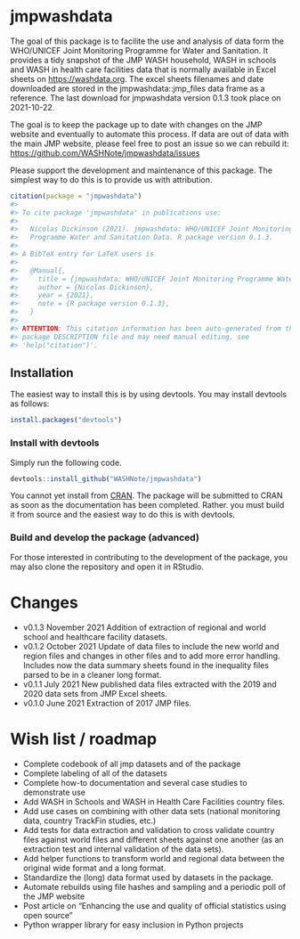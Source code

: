 
<!-- README.md is generated from README.Rmd. Please edit that file -->

# jmpwashdata

<!-- badges: start -->
<!-- badges: end -->

The goal of this package is to facilite the use and analysis of data
form the WHO/UNICEF Joint Monitoring Programme for Water and Sanitation.
It provides a tidy snapshot of the JMP WASH household, WASH in schools
and WASH in health care facilities data that is normally available in
Excel sheets on <https://washdata.org>. The excel sheets filenames and
date downloaded are stored in the jmpwashdata::jmp\_files data frame as
a reference. The last download for jmpwashdata version 0.1.3 took place
on 2021-10-22.

The goal is to keep the package up to date with changes on the JMP
website and eventually to automate this process. If data are out of data
with the main JMP website, please feel free to post an issue so we can
rebuild it: <https://github.com/WASHNote/jmpwashdata/issues>

Please support the development and maintenance of this package. The
simplest way to do this is to provide us with attribution.

``` r
citation(package = "jmpwashdata")
#> 
#> To cite package 'jmpwashdata' in publications use:
#> 
#>   Nicolas Dickinson (2021). jmpwashdata: WHO/UNICEF Joint Monitoring
#>   Programme Water and Sanitation Data. R package version 0.1.3.
#> 
#> A BibTeX entry for LaTeX users is
#> 
#>   @Manual{,
#>     title = {jmpwashdata: WHO/UNICEF Joint Monitoring Programme Water and Sanitation Data},
#>     author = {Nicolas Dickinson},
#>     year = {2021},
#>     note = {R package version 0.1.3},
#>   }
#> 
#> ATTENTION: This citation information has been auto-generated from the
#> package DESCRIPTION file and may need manual editing, see
#> 'help("citation")'.
```

## Installation

The easiest way to install this is by using devtools. You may install
devtools as follows:

``` r
install.packages("devtools")
```

### Install with devtools

Simply run the following code.

``` r
devtools::install_github("WASHNote/jmpwashdata")
```

You cannot yet install from [CRAN](https://CRAN.R-project.org). The
package will be submitted to CRAN as soon as the documentation has been
completed. Rather. you must build it from source and the easiest way to
do this is with devtools.

### Build and develop the package (advanced)

For those interested in contributing to the development of the package,
you may also clone the repository and open it in RStudio.

# Changes

-   v0.1.3 November 2021 Addition of extraction of regional and world
    school and healthcare facility datasets.
-   v0.1.2 October 2021 Update of data files to include the new world
    and region files and changes in other files and to add more error
    handling. Includes now the data summary sheets found in the
    inequality files parsed to be in a cleaner long format.
-   v0.1.1 July 2021 New published data files extracted with the 2019
    and 2020 data sets from JMP Excel sheets.
-   v0.1.0 June 2021 Extraction of 2017 JMP files.

# Wish list / roadmap

-   Complete codebook of all jmp datasets and of the package
-   Complete labeling of all of the datasets
-   Complete how-to documentation and several case studies to
    demonstrate use
-   Add WASH in Schools and WASH in Health Care Facilities country
    files.
-   Add use cases on combining with other data sets (national monitoring
    data, country TrackFin studies, etc.)
-   Add tests for data extraction and validation to cross validate
    country files against world files and different sheets against one
    another (as an extraction test and internal validation of the data
    sets).
-   Add helper functions to transform world and regional data between
    the original wide format and a long format.
-   Standardize the (long) data format used by datasets in the package.
-   Automate rebuilds using file hashes and sampling and a periodic poll
    of the JMP website
-   Post article on “Enhancing the use and quality of official
    statistics using open source”
-   Python wrapper library for easy inclusion in Python projects
